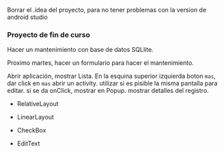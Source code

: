 Borrar el .idea del proyecto, para no tener problemas con la version de android studio
### Proyecto de fin de curso
Hacer un mantenimiento con base de datos SQLlite.

Proximo martes, hacer un formulario para hacer el mantenimiento.

Abrir aplicación, mostrar Lista. En la esquina superior izquierda boton `mas`, dar click en `mas` abrir un activity. utilizar si es pisible la misma pantalla para editar. si se da onClick, mostrar en Popup. mostrar detalles del registro. 

- RelativeLayout
- LinearLayout

- CheckBox
- EditText
